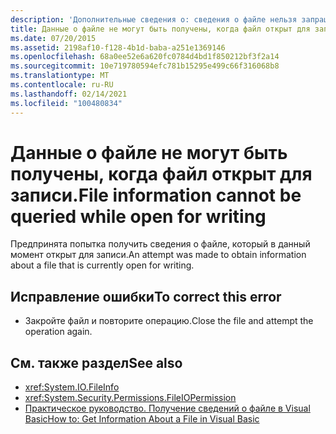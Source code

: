 ```yaml
---
description: 'Дополнительные сведения о: сведения о файле нельзя запрашивать при открытии для записи'
title: Данные о файле не могут быть получены, когда файл открыт для записи.
ms.date: 07/20/2015
ms.assetid: 2198af10-f128-4b1d-baba-a251e1369146
ms.openlocfilehash: 68a0ee52e6a620fc0784d4bd1f850212bf3f2a14
ms.sourcegitcommit: 10e719780594efc781b15295e499c66f316068b8
ms.translationtype: MT
ms.contentlocale: ru-RU
ms.lasthandoff: 02/14/2021
ms.locfileid: "100480834"
---
```

# <a name="file-information-cannot-be-queried-while-open-for-writing"></a><span data-ttu-id="00aa1-103">Данные о файле не могут быть получены, когда файл открыт для записи.</span><span class="sxs-lookup"><span data-stu-id="00aa1-103">File information cannot be queried while open for writing</span></span>

<span data-ttu-id="00aa1-104">Предпринята попытка получить сведения о файле, который в данный момент открыт для записи.</span><span class="sxs-lookup"><span data-stu-id="00aa1-104">An attempt was made to obtain information about a file that is currently open for writing.</span></span>  
  
## <a name="to-correct-this-error"></a><span data-ttu-id="00aa1-105">Исправление ошибки</span><span class="sxs-lookup"><span data-stu-id="00aa1-105">To correct this error</span></span>  
  
- <span data-ttu-id="00aa1-106">Закройте файл и повторите операцию.</span><span class="sxs-lookup"><span data-stu-id="00aa1-106">Close the file and attempt the operation again.</span></span>  
  
## <a name="see-also"></a><span data-ttu-id="00aa1-107">См. также раздел</span><span class="sxs-lookup"><span data-stu-id="00aa1-107">See also</span></span>

- <xref:System.IO.FileInfo>
- <xref:System.Security.Permissions.FileIOPermission>
- <span data-ttu-id="00aa1-108">[Практическое руководство. Получение сведений о файле в Visual Basic](/previous-versions/visualstudio/visual-studio-2010/abtzf6f7(v=vs.100))</span><span class="sxs-lookup"><span data-stu-id="00aa1-108">[How to: Get Information About a File in Visual Basic](/previous-versions/visualstudio/visual-studio-2010/abtzf6f7(v=vs.100))</span></span>
